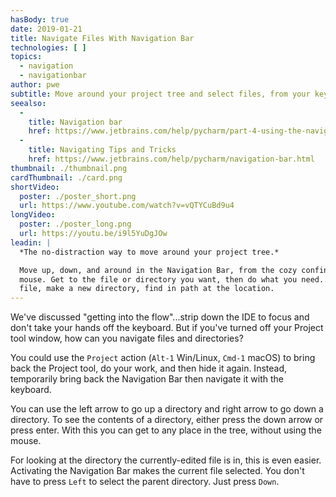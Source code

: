 ```yaml
---
hasBody: true
date: 2019-01-21
title: Navigate Files With Navigation Bar
technologies: [ ]
topics:
  - navigation
  - navigationbar
author: pwe
subtitle: Move around your project tree and select files, from your keyboard, with the Navigation Bar.
seealso:
  - 
    title: Navigation bar
    href: https://www.jetbrains.com/help/pycharm/part-4-using-the-navigation-bar.html
  - 
    title: Navigating Tips and Tricks
    href: https://www.jetbrains.com/help/pycharm/navigation-bar.html
thumbnail: ./thumbnail.png
cardThumbnail: ./card.png
shortVideo:
  poster: ./poster_short.png
  url: https://www.youtube.com/watch?v=vQTYCuBd9u4
longVideo:
  poster: ./poster_long.png
  url: https://youtu.be/i9l5YuDgJOw
leadin: |
  *The no-distraction way to move around your project tree.*

  Move up, down, and around in the Navigation Bar, from the cozy confines of the
  mouse. Get to the file or directory you want, then do what you need...open a
  file, make a new directory, find in path at the location.
---
```


We've discussed "getting into the flow"...strip down the IDE to focus and don't take your hands off the keyboard. But if you've turned off your Project tool window, how can you navigate files and directories?

You could use the `Project` action (`Alt-1` Win/Linux, `Cmd-1` macOS) to bring back the Project tool, do your work, and then hide it again. Instead, temporarily bring back the Navigation Bar then navigate it with the keyboard.

You can use the left arrow to go up a directory and right arrow to go down a directory. To see the contents of a directory, either press the down arrow or press enter. With this you can get to any place in the tree, without using the mouse.

For looking at the directory the currently-edited file is in, this is even easier. Activating the Navigation Bar makes the current file selected. You don't have to press `Left` to select the parent directory. Just press `Down`.
